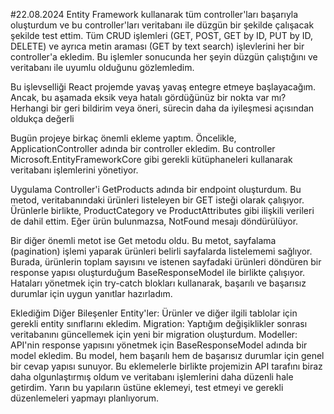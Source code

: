 #22.08.2024
Entity Framework kullanarak tüm controller'ları başarıyla oluşturdum ve bu controller'ları veritabanı ile düzgün bir şekilde çalışacak şekilde test ettim. Tüm CRUD işlemleri (GET, POST, GET by ID, PUT by ID, DELETE) ve ayrıca metin araması (GET by text search) işlevlerini her bir controller'a ekledim. Bu işlemler sonucunda her şeyin düzgün çalıştığını ve veritabanı ile uyumlu olduğunu gözlemledim.

Bu işlevselliği React projemde yavaş yavaş entegre etmeye başlayacağım. Ancak, bu aşamada eksik veya hatalı gördüğünüz bir nokta var mı? Herhangi bir geri bildirim veya öneri, sürecin daha da iyileşmesi açısından oldukça değerli 






Bugün projeye birkaç önemli ekleme yaptım. Öncelikle, ApplicationController adında bir controller ekledim. Bu controller Microsoft.EntityFrameworkCore gibi gerekli kütüphaneleri kullanarak veritabanı işlemlerini yönetiyor.

Uygulama Controller'i GetProducts adında bir endpoint oluşturdum. Bu metod, veritabanındaki ürünleri listeleyen bir GET isteği olarak çalışıyor. Ürünlerle birlikte, ProductCategory ve ProductAttributes gibi ilişkili verileri de dahil ettim. Eğer ürün bulunmazsa, NotFound mesajı döndürülüyor.

Bir diğer önemli metot ise Get metodu oldu. Bu metot, sayfalama (pagination) işlemi yaparak ürünleri belirli sayfalarda listelememi sağlıyor. Burada, ürünlerin toplam sayısını ve istenen sayfadaki ürünleri döndüren bir response yapısı oluşturduğum BaseResponseModel ile birlikte çalışıyor. Hataları yönetmek için try-catch blokları kullanarak, başarılı ve başarısız durumlar için uygun yanıtlar hazırladım.

Eklediğim Diğer Bileşenler Entity'ler: Ürünler ve diğer ilgili tablolar için gerekli entity sınıflarını ekledim. Migration: Yaptığım değişiklikler sonrası veritabanını güncellemek için yeni bir migration oluşturdum. Modeller: API'nin response yapısını yönetmek için BaseResponseModel adında bir model ekledim. Bu model, hem başarılı hem de başarısız durumlar için genel bir cevap yapısı sunuyor. Bu eklemelerle birlikte projemizin API tarafını biraz daha olgunlaştırmış oldum ve veritabanı işlemlerini daha düzenli hale getirdim. Yarın bu yapıların üstüne eklemeyi, test etmeyi ve gerekli düzenlemeleri yapmayı planlıyorum.
